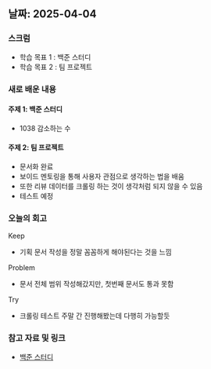 ## 날짜: 2025-04-04

### 스크럼
- 학습 목표 1 : 백준 스터디
- 학습 목표 2 : 팀 프로젝트

### 새로 배운 내용
#### 주제 1: 백준 스터디
- 1038 감소하는 수

#### 주제 2: 팀 프로젝트
- 문서화 완료
- 보이드 멘토링을 통해 사용자 관점으로 생각하는 법을 배움
- 또한 리뷰 데이터를 크롤링 하는 것이 생각처럼 되지 않을 수 있음
- 테스트 예정

### 오늘의 회고
Keep
- 기획 문서 작성을 정말 꼼꼼하게 해야된다는 것을 느낌

Problem
- 문서 전체 범위 작성해갔지만, 첫번째 문서도 통과 못함

Try
- 크롤링 테스트 주말 간 진행해봤는데 다행히 가능할듯

### 참고 자료 및 링크
- [백준 스터디](https://www.acmicpc.net/source/92629873)